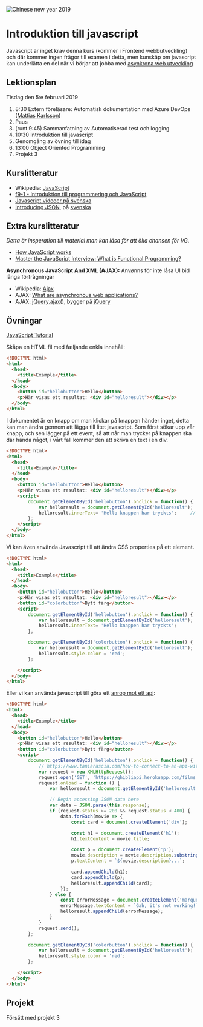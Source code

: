 ![Chinese new year 2019](https://www.publicdomainpictures.net/pictures/270000/velka/year-of-the-pig-2019-1534658056LpY.jpg#.XFRpSLLLBf8.link)

# Introduktion till javascript

Javascript är inget krav denna kurs (kommer i Frontend webbutveckling) och där kommer ingen frågor till examen i detta, men kunskåp om javascript kan underlätta en del när vi börjar att jobba med [asynkrona web utveckling](lecture20190207.md)

## Lektionsplan
Tisdag den 5:e februari 2019

1. 8:30 Extern föreläsare: Automatisk dokumentation med Azure DevOps ([Mattias Karlsson](https://twitter.com/devlead))
1. Paus
1. (runt 9:45) Sammanfatning av Automatiserad test och logging
1. 10:30 Introduktion till javascript
1. Genomgång av övning till idag
1. 13:00 Object Oriented Programming
1. Projekt 3

## Kurslitteratur
- Wikipedia: [JavaScript](https://en.wikipedia.org/wiki/JavaScript)
- [f9-1 - Introduktion till programmering och JavaScript](https://www.youtube.com/watch?v=FBBNW2NY84Y)
- [Javascript videoer på svenska](https://www.youtube.com/channel/UCPFe6PbsvM4Gzk8Czfn5BtA)
- [Introducing JSON](https://www.json.org/), på [svenska](https://www.json.org/json-sv.html)

## Extra kurslitteratur
*Detta är insperation till material man kan läsa för att öka chansen för VG.*
- [How JavaScript works](https://blog.sessionstack.com/how-does-javascript-actually-work-part-1-b0bacc073cf)
- [Master the JavaScript Interview: What is Functional Programming?](https://medium.com/javascript-scene/master-the-javascript-interview-what-is-functional-programming-7f218c68b3a0)

**Asynchronous JavaScript And XML (AJAX):**
Anvønns för inte låsa UI bid långa förfrågningar
* Wikipedia: [Ajax](https://en.wikipedia.org/wiki/Ajax_(programming))
* AJAX: [What are asynchronous web applications?](https://en.wikipedia.org/wiki/Ajax_(programming))
* AJAX: [jQuery.ajax()](http://api.jquery.com/jquery.ajax/), bygger på [jQuery](https://jquery.com/)

## Övningar
[JavaScript Tutorial](https://www.w3schools.com/js/default.asp)

Skåpa en HTML fil med fæljande enkla innehåll:
```html
<!DOCTYPE html>
<html>
  <head>
    <title>Example</title>
  </head>
  <body>
    <button id="hellobutton">Hello</button>
    <p>Här visas ett resultat: <div id="helloresult"></div></p>
  </body>
</html>
```

I dokumentet är en knapp om man klickar på knappen händer inget, detta kan man ändra gennem att lägga till litet javascript. Som först sökar upp vår knapp, och sen lägger på ett event, så att når man trycker på knappen ska där hända något, i vårt fall kommer den att skriva en text i en div.
```html
<!DOCTYPE html>
<html>
  <head>
    <title>Example</title>
  </head>
  <body>
    <button id="hellobutton">Hello</button>
    <p>Här visas ett resultat: <div id="helloresult"></div></p>
    <script>
        document.getElementById('hellobutton').onclick = function() {
            var helloresult = document.getElementById('helloresult');
            helloresult.innerText= 'Hello knappen har tryckts';     // Append "Some new words" to the page
        };
    </script>
  </body>
</html>
```

Vi kan även använda Javascript till att ändra CSS properties på ett element.
```html
<!DOCTYPE html>
<html>
  <head>
    <title>Example</title>
  </head>
  <body>
    <button id="hellobutton">Hello</button>
    <p>Här visas ett resultat: <div id="helloresult"></div></p>
    <button id="colorbutton">Bytt färg</button>
    <script>
        document.getElementById('hellobutton').onclick = function() {
            var helloresult = document.getElementById('helloresult');
            helloresult.innerText= 'Hello knappen har tryckts';
        };

        document.getElementById('colorbutton').onclick = function() {
            var helloresult = document.getElementById('helloresult');
            helloresult.style.color = 'red';
        };

    </script>
  </body>
</html>
```

Eller vi kan använda javascript till göra ett [anrop mot ett api](https://www.taniarascia.com/how-to-connect-to-an-api-with-javascript/):
```html
<!DOCTYPE html>
<html>
  <head>
    <title>Example</title>
  </head>
  <body>
    <button id="hellobutton">Hello</button>
    <p>Här visas ett resultat: <div id="helloresult"></div></p>
    <button id="colorbutton">Bytt färg</button>
    <script>
        document.getElementById('hellobutton').onclick = function() {
            // https://www.taniarascia.com/how-to-connect-to-an-api-with-javascript/
            var request = new XMLHttpRequest();
            request.open('GET', 'https://ghibliapi.herokuapp.com/films', true);
            request.onload = function () {
                var helloresult = document.getElementById('helloresult');

                // Begin accessing JSON data here
                var data = JSON.parse(this.response);
                if (request.status >= 200 && request.status < 400) {
                    data.forEach(movie => {
                        const card = document.createElement('div');

                        const h1 = document.createElement('h1');
                        h1.textContent = movie.title;

                        const p = document.createElement('p');
                        movie.description = movie.description.substring(0, 300);
                        p.textContent = `${movie.description}...`;

                        card.appendChild(h1);
                        card.appendChild(p);
                        helloresult.appendChild(card);
                    });
                } else {
                    const errorMessage = document.createElement('marquee');
                    errorMessage.textContent = `Gah, it's not working!`;
                    helloresult.appendChild(errorMessage);
                }
            }
            request.send();      
        };

        document.getElementById('colorbutton').onclick = function() {
            var helloresult = document.getElementById('helloresult');
            helloresult.style.color = 'red';
        };

    </script>
  </body>
</html>
```

## Projekt
Försätt med projekt 3